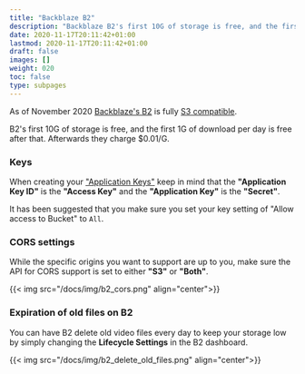 ```yaml
---
title: "Backblaze B2"
description: "Backblaze B2's first 10G of storage is free, and the first 1G of download per day is free after that. Afterwards they charge $0.01/G."
date: 2020-11-17T20:11:42+01:00
lastmod: 2020-11-17T20:11:42+01:00
draft: false
images: []
weight: 020
toc: false
type: subpages
---
```


As of November 2020 [Backblaze's B2](https://www.backblaze.com/b2/cloud-storage.html) is fully [S3 compatible](https://www.backblaze.com/b2/docs/s3_compatible_api.html).

B2's first 10G of storage is free, and the first 1G of download per day is free after that. Afterwards they charge $0.01/G.

### Keys

When creating your ["Application Keys"](https://secure.backblaze.com/app_keys.htm) keep in mind that the **"Application Key ID"** is the **"Access Key"** and the **"Application Key"** is the **"Secret"**.

It has been suggested that you make sure you set your key setting of "Allow access to Bucket" to `All`.

### CORS settings

While the specific origins you want to support are up to you, make sure the API for CORS support is set to either **"S3"** or **"Both"**.

{{< img src="/docs/img/b2_cors.png" align="center">}}

### Expiration of old files on B2

You can have B2 delete old video files every day to keep your storage low by simply changing the **Lifecycle Settings** in the B2 dashboard.

{{< img src="/docs/img/b2_delete_old_files.png" align="center">}}
